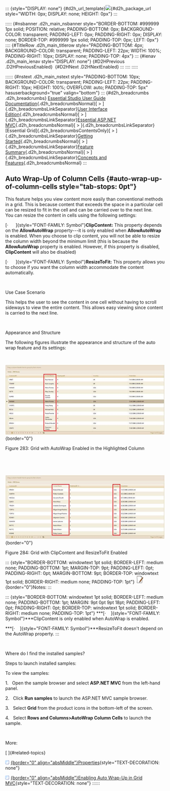 ::: {style="DISPLAY: none"}
[](ms-xhelp:///?Id=d2h_url_template){#d2h_url_template}![](!package_url!){#d2h_package_url style="WIDTH: 0px; DISPLAY: none; HEIGHT: 0px"}
:::

::::: {#nsbanner .d2h_main_nsbanner style="BORDER-BOTTOM: #999999 1px solid; POSITION: relative; PADDING-BOTTOM: 0px; BACKGROUND-COLOR: transparent; PADDING-LEFT: 0px; PADDING-RIGHT: 0px; DISPLAY: none; BORDER-TOP: #999999 1px solid; PADDING-TOP: 0px; LEFT: 0px"}
:::: {#TitleRow .d2h_main_titlerow style="PADDING-BOTTOM: 4px; BACKGROUND-COLOR: transparent; PADDING-LEFT: 22px; WIDTH: 100%; PADDING-RIGHT: 10px; DISPLAY: none; PADDING-TOP: 4px"}
::: {#ienav .d2h_main_ienav style="DISPLAY: none"}
[](ms-xhelp:///?Id=f8376629-2d56-448b-8aac-734b8add2ba4){#D2HPrevious .D2HPreviousEnabled}  [](ms-xhelp:///?Id=5fb33ab4-2094-4967-b775-c9a8832dda73){#D2HNext .D2HNextEnabled}
:::
::::
:::::

:::::: {#nstext .d2h_main_nstext style="PADDING-BOTTOM: 10px; BACKGROUND-COLOR: transparent; PADDING-LEFT: 22px; PADDING-RIGHT: 10px; HEIGHT: 100%; OVERFLOW: auto; PADDING-TOP: 5px" hasuserbackground="true" valign="bottom"}
::: {#d2h_breadcrumbs .d2h_breadcrumbs}
[Essential Studio User Guide Documentation](ms-xhelp:///?Id=12457748-09e3-4d74-a240-8e049cedf030){.d2h_breadcrumbsNormal}[ \> ]{.d2h_breadcrumbsLinkSeparator}[User Interface Edition](ms-xhelp:///?Id=c29296b7-531c-413b-a0ec-488ca1f7f669){.d2h_breadcrumbsNormal}[ \> ]{.d2h_breadcrumbsLinkSeparator}[Essential ASP.NET MVC](ms-xhelp:///?Id=4b14e7d1-65c4-4f67-b1aa-2c37709905a5){.d2h_breadcrumbsNormal}[ \> ]{.d2h_breadcrumbsLinkSeparator}[Essential Grid]{.d2h_breadcrumbsContentsOnly}[ \> ]{.d2h_breadcrumbsLinkSeparator}[Getting Started](ms-xhelp:///?Id=c7ed3902-b25b-4170-be58-1d3d0b57748a){.d2h_breadcrumbsNormal}[ \> ]{.d2h_breadcrumbsLinkSeparator}[Feature Summary](ms-xhelp:///?Id=1923e679-441a-44e0-9bca-e0e50988a857){.d2h_breadcrumbsNormal}[ \> ]{.d2h_breadcrumbsLinkSeparator}[Concepts and Features](ms-xhelp:///?Id=4a1657fa-4756-42b9-9153-aebf5dcfc503){.d2h_breadcrumbsNormal}
:::

## Auto Wrap-Up of Column Cells {#auto-wrap-up-of-column-cells style="tab-stops: 0pt"}

This feature helps you view content more easily than conventional methods in a grid. This is because content that exceeds the space in a particular cell can be resized to fit in the cell and can be carried over to the next line.\
You can resize the content in cells using the following settings:

[·      ]{style="FONT-FAMILY: Symbol"}**ClipContent:** This property depends on the **AllowAutoWrap** property---it is only enabled when **AllowAutoWrap** is enabled. When you choose to clip content, you will not be able to resize the column width beyond the minimum limit (this is because the **AllowAutoWrap** property is enabled. However, if this property is disabled, **ClipContent** will also be disabled)

[·      ]{style="FONT-FAMILY: Symbol"}**ResizeToFit:** This property allows you to choose if you want the column width accommodate the content automatically.

 

Use Case Scenario

This helps the user to see the content in one cell without having to scroll sideways to view the entire content. This allows easy viewing since content is carried to the next line.

 

Appearance and Structure

The following figures illustrate the appearance and structure of the auto wrap feature and its settings:

 

![](ImagesExt/image58_251.jpg){border="0"}

Figure 283: Grid with AutoWrap Enabled in the Highlighted Column

 

 

![](ImagesExt/image58_252.jpg){border="0"}

Figure 284: Grid with ClipContent and ResizeToFit Enabled

::: {style="BORDER-BOTTOM: windowtext 1pt solid; BORDER-LEFT: medium none; PADDING-BOTTOM: 1pt; MARGIN-TOP: 9pt; PADDING-LEFT: 0pt; PADDING-RIGHT: 0pt; MARGIN-BOTTOM: 9pt; BORDER-TOP: windowtext 1pt solid; BORDER-RIGHT: medium none; PADDING-TOP: 1pt"}
![](ImagesExt/image58_6.jpg){border="0"}Notes:
:::

::: {style="BORDER-BOTTOM: windowtext 1pt solid; BORDER-LEFT: medium none; PADDING-BOTTOM: 1pt; MARGIN: 9pt 0pt 9pt 18pt; PADDING-LEFT: 0pt; PADDING-RIGHT: 0pt; BORDER-TOP: windowtext 1pt solid; BORDER-RIGHT: medium none; PADDING-TOP: 1pt"}
***[·    ]{style="FONT-FAMILY: Symbol"}***ClipContent is only enabled when AutoWrap is enabled.

***[·    ]{style="FONT-FAMILY: Symbol"}***ResizeToFit doesn't depend on the AutoWrap property.
:::

 

Where do I find the installed samples?

Steps to launch installed samples:

To view the samples:

1.   Open the sample browser and select **ASP.NET MVC** from the left-hand panel.

2.   Click **Run samples** to launch the ASP.NET MVC sample browser.

3.   Select **Grid** from the product icons in the bottom-left of the screen.

4.   Select **Rows and Columns\>AutoWrap Column Cells** to launch the sample.

 

More:

[ ]{#related-topics}

[![](button.gif){border="0" align="absMiddle"}Properties](ms-xhelp:///?Id=5fb33ab4-2094-4967-b775-c9a8832dda73){style="TEXT-DECORATION: none"}

[![](button.gif){border="0" align="absMiddle"}Enabling Auto Wrap-Up in Grid MVC](ms-xhelp:///?Id=2b3f1927-9d10-4733-8c84-c29eae7ee178){style="TEXT-DECORATION: none"}
::::::
